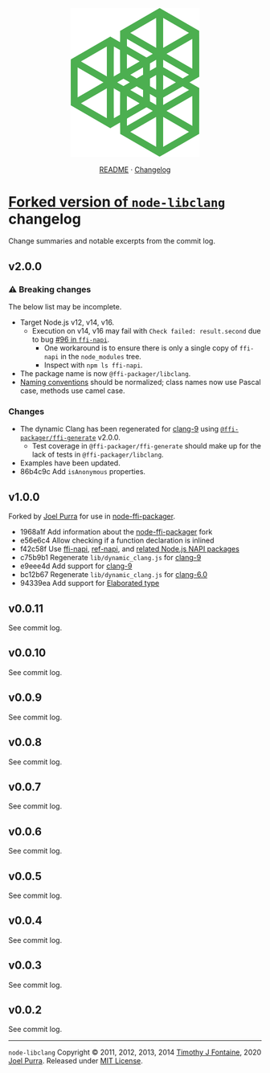 <p align="center">
  <a href="https://github.com/node-ffi-packager"><img src="https://raw.githubusercontent.com/node-ffi-packager/resources/master/logotype/node-ffi-packager.svg?sanitize=true" alt="node-ffi-packager logotype, impossible cubes in green" width="256" border="0" /></a>
</p>

<p align="center">
  <a href="https://github.com/node-ffi-packager/node-libclang">README</a> &middot; <a href="./CHANGELOG.md">Changelog</a>
</p>

# [Forked version of `node-libclang`](https://github.com/node-ffi-packager/node-libclang) changelog

Change summaries and notable excerpts from the commit log.

## v2.0.0

### ⚠ Breaking changes

The below list may be incomplete.

- Target Node.js v12, v14, v16.
  - Execution on v14, v16 may fail with `Check failed: result.second` due to bug [#96 in `ffi-napi`](https://github.com/node-ffi-napi/node-ffi-napi/issues/96).
    - One workaround is to ensure there is only a single copy of `ffi-napi` in the `node_modules` tree.
    - Inspect with `npm ls ffi-napi`.
- The package name is now `@ffi-packager/libclang`.
- [Naming conventions](<https://en.wikipedia.org/wiki/Naming_convention_(programming)#Examples_of_multiple-word_identifier_formats>) should be normalized; class names now use Pascal case, methods use camel case.

### Changes

- The dynamic Clang has been regenerated for [clang-9](https://clang.llvm.org/) using [`@ffi-packager/ffi-generate`](https://github.com/node-ffi-packager/node-ffi-generate) v2.0.0.
  - Test coverage in `@ffi-packager/ffi-generate` should make up for the lack of tests in `@ffi-packager/libclang`.
- Examples have been updated.
- 86b4c9c Add `isAnonymous` properties.

## v1.0.0

Forked by [Joel Purra](https://joelpurra.com/) for use in [node-ffi-packager](https://github.com/node-ffi-packager).

- 1968a1f Add information about the [node-ffi-packager](https://github.com/node-ffi-packager) fork
- e56e6c4 Allow checking if a function declaration is inlined
- f42c58f Use [ffi-napi](https://github.com/node-ffi-napi/node-ffi-napi), [ref-napi](https://github.com/node-ffi-napi/ref-napi), and [related Node.js NAPI packages](https://github.com/node-ffi-napi)
- c75b9b1 Regenerate `lib/dynamic_clang.js` for [clang-9](https://clang.llvm.org/)
- e9eee4d Add support for [clang-9](https://clang.llvm.org/)
- bc12b67 Regenerate `lib/dynamic_clang.js` for [clang-6.0](https://clang.llvm.org/)
- 94339ea Add support for [Elaborated type](https://clang.llvm.org/doxygen/classclang_1_1ElaboratedType.html)

## v0.0.11

See commit log.

## v0.0.10

See commit log.

## v0.0.9

See commit log.

## v0.0.8

See commit log.

## v0.0.7

See commit log.

## v0.0.6

See commit log.

## v0.0.5

See commit log.

## v0.0.4

See commit log.

## v0.0.3

See commit log.

## v0.0.2

See commit log.

---

`node-libclang` Copyright &copy; 2011, 2012, 2013, 2014 [Timothy J Fontaine](https://github.com/tjfontaine), 2020 [Joel Purra](https://joelpurra.com/). Released under [MIT License](https://opensource.org/licenses/MIT).
